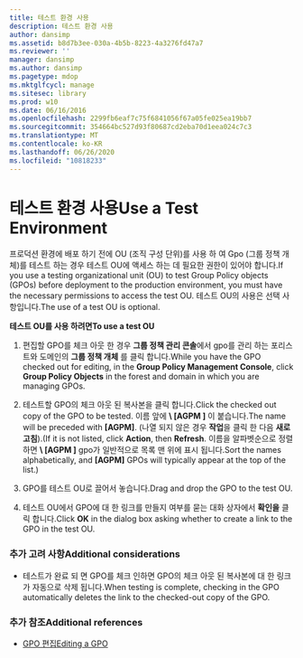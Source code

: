 ```yaml
---
title: 테스트 환경 사용
description: 테스트 환경 사용
author: dansimp
ms.assetid: b8d7b3ee-030a-4b5b-8223-4a3276fd47a7
ms.reviewer: ''
manager: dansimp
ms.author: dansimp
ms.pagetype: mdop
ms.mktglfcycl: manage
ms.sitesec: library
ms.prod: w10
ms.date: 06/16/2016
ms.openlocfilehash: 2299fb6eaf7c75f6841056f67a05fe025ea19bb7
ms.sourcegitcommit: 354664bc527d93f80687cd2eba70d1eea024c7c3
ms.translationtype: MT
ms.contentlocale: ko-KR
ms.lasthandoff: 06/26/2020
ms.locfileid: "10818233"
---
```

# <span data-ttu-id="84d97-103">테스트 환경 사용</span><span class="sxs-lookup"><span data-stu-id="84d97-103">Use a Test Environment</span></span>


<span data-ttu-id="84d97-104">프로덕션 환경에 배포 하기 전에 OU (조직 구성 단위)를 사용 하 여 Gpo (그룹 정책 개체)를 테스트 하는 경우 테스트 OU에 액세스 하는 데 필요한 권한이 있어야 합니다.</span><span class="sxs-lookup"><span data-stu-id="84d97-104">If you use a testing organizational unit (OU) to test Group Policy objects (GPOs) before deployment to the production environment, you must have the necessary permissions to access the test OU.</span></span> <span data-ttu-id="84d97-105">테스트 OU의 사용은 선택 사항입니다.</span><span class="sxs-lookup"><span data-stu-id="84d97-105">The use of a test OU is optional.</span></span>

**<span data-ttu-id="84d97-106">테스트 OU를 사용 하려면</span><span class="sxs-lookup"><span data-stu-id="84d97-106">To use a test OU</span></span>**

1.  <span data-ttu-id="84d97-107">편집할 GPO를 체크 아웃 한 경우 **그룹 정책 관리 콘솔**에서 gpo를 관리 하는 포리스트와 도메인의 **그룹 정책 개체** 를 클릭 합니다.</span><span class="sxs-lookup"><span data-stu-id="84d97-107">While you have the GPO checked out for editing, in the **Group Policy Management Console**, click **Group Policy Objects** in the forest and domain in which you are managing GPOs.</span></span>

2.  <span data-ttu-id="84d97-108">테스트할 GPO의 체크 아웃 된 복사본을 클릭 합니다.</span><span class="sxs-lookup"><span data-stu-id="84d97-108">Click the checked out copy of the GPO to be tested.</span></span> <span data-ttu-id="84d97-109">이름 앞에 **\ [AGPM \]** 이 붙습니다.</span><span class="sxs-lookup"><span data-stu-id="84d97-109">The name will be preceded with **\[AGPM\]**.</span></span> <span data-ttu-id="84d97-110">(나열 되지 않은 경우 **작업**을 클릭 한 다음 **새로 고침**).</span><span class="sxs-lookup"><span data-stu-id="84d97-110">(If it is not listed, click **Action**, then **Refresh**.</span></span> <span data-ttu-id="84d97-111">이름을 알파벳순으로 정렬 하면 **\ [AGPM \]** gpo가 일반적으로 목록 맨 위에 표시 됩니다.</span><span class="sxs-lookup"><span data-stu-id="84d97-111">Sort the names alphabetically, and **\[AGPM\]** GPOs will typically appear at the top of the list.)</span></span>

3.  <span data-ttu-id="84d97-112">GPO를 테스트 OU로 끌어서 놓습니다.</span><span class="sxs-lookup"><span data-stu-id="84d97-112">Drag and drop the GPO to the test OU.</span></span>

4.  <span data-ttu-id="84d97-113">테스트 OU에서 GPO에 대 한 링크를 만들지 여부를 묻는 대화 상자에서 **확인을** 클릭 합니다.</span><span class="sxs-lookup"><span data-stu-id="84d97-113">Click **OK** in the dialog box asking whether to create a link to the GPO in the test OU.</span></span>

### <span data-ttu-id="84d97-114">추가 고려 사항</span><span class="sxs-lookup"><span data-stu-id="84d97-114">Additional considerations</span></span>

-   <span data-ttu-id="84d97-115">테스트가 완료 되 면 GPO를 체크 인하면 GPO의 체크 아웃 된 복사본에 대 한 링크가 자동으로 삭제 됩니다.</span><span class="sxs-lookup"><span data-stu-id="84d97-115">When testing is complete, checking in the GPO automatically deletes the link to the checked-out copy of the GPO.</span></span>

### <span data-ttu-id="84d97-116">추가 참조</span><span class="sxs-lookup"><span data-stu-id="84d97-116">Additional references</span></span>

-   [<span data-ttu-id="84d97-117">GPO 편집</span><span class="sxs-lookup"><span data-stu-id="84d97-117">Editing a GPO</span></span>](editing-a-gpo.md)

 

 






